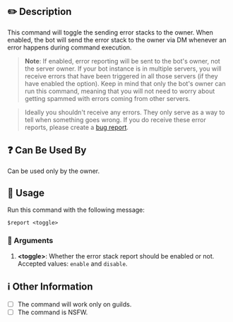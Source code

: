 ## :pencil2: Description

This command will toggle the sending error stacks to the owner. When enabled, the bot will send the error stack to the owner via DM whenever an error happens during command execution.

> **Note**: If enabled, error reporting will be sent to the bot's owner, not the server owner. If your bot instance is in multiple servers, you will receive errors that have been triggered in all those servers (if they have enabled the option). Keep in mind that only the bot's owner can run this command, meaning that you will not need to worry about getting spammed with errors coming from other servers.

> Ideally you shouldn't receive any errors. They only serve as a way to tell when something goes wrong. If you do receive these error reports, please create a [bug report](https://github.com/greencoast-studios/discord-support-tickets/issues).

## :question: Can Be Used By

Can be used only by the owner.

## :balloon: Usage

Run this command with the following message:

``` text
$report <toggle>
```

### :pushpin: Arguments

1. **\<toggle\>**: Whether the error stack report should be enabled or not. Accepted values: `enable` and `disable`.

## :information_source: Other Information

* [ ] The command will work only on guilds.
* [ ] The command is NSFW.
